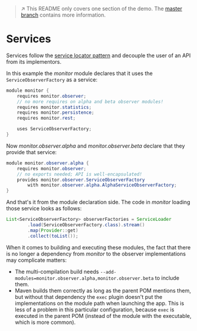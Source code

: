 > :arrow_upper_right: This README only covers one section of the demo.
> The [master branch](../../tree/master) contains more information.

# Services

Services follow the [service locator pattern](https://en.wikipedia.org/wiki/Service_locator_pattern) and decouple the user of an API from its implementors.

In this example the _monitor_ module declares that it uses the `ServiceObserverFactory` as a service:

```java
module monitor {
	requires monitor.observer;
	// no more requires on alpha and beta observer modules!
	requires monitor.statistics;
	requires monitor.persistence;
	requires monitor.rest;

	uses ServiceObserverFactory;
}
```

Now _monitor.observer.alpha_ and _monitor.observer.beta_ declare that they provide that service:

```java
module monitor.observer.alpha {
	requires monitor.observer;
	// no exports needed; API is well-encapsulated!
	provides monitor.observer.ServiceObserverFactory
		with monitor.observer.alpha.AlphaServiceObserverFactory;
}
```

And that's it from the module declaration side.
The code in _monitor_ loading those service looks as follows:

```java
List<ServiceObserverFactory> observerFactories = ServiceLoader
		.load(ServiceObserverFactory.class).stream()
		.map(Provider::get)
		.collect(toList());
```

When it comes to building and executing these modules, the fact that there is no longer a dependency from _monitor_ to the observer implementations may complicate matters:

* The multi-compilation build needs `--add-modules=monitor.observer.alpha,monitor.observer.beta` to include them.
* Maven builds them correctly as long as the parent POM mentions them, but without that dependency the `exec` plugin doesn't put the implementations on the module path when launching the app.
  This is less of a problem in this particular configuration, because `exec` is executed in the parent POM (instead of the module with the executable, which is more common).
